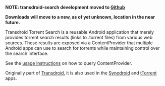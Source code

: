 **NOTE: transdroid-search development moved to [Github](https://github.com/erickok/transdroid-search)**

**Downloads will move to a new, as of yet unknown, location in the near future.**

Transdroid Torrent Search is a reusable Android application that merely provides torrent search results (links to .torrent files) from various web sources. These results are exposed via a ContentProvider that multiple Android apps can use to search for torrents while maintaining control over the search interface.

See the [usage instructions](Usage.md) on how to query ContentProvider.

Originally part of [Transdroid](http://code.google.com/p/transdroid/), it is also used in the [Synodroid](http://code.google.com/p/synodroid-ds/) and [tTorrent](http://ttorrentforandroid.blogspot.com/) apps.